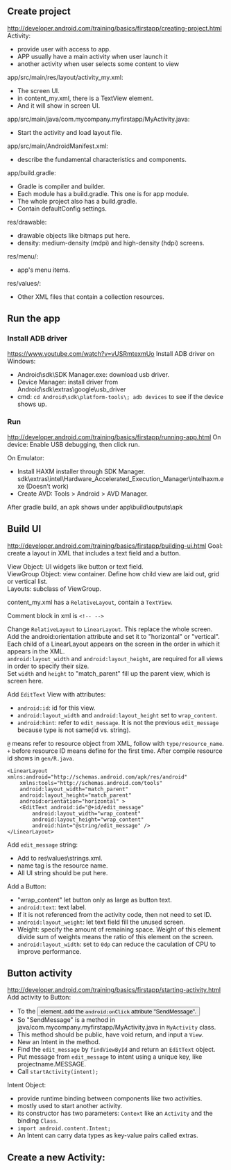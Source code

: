 ## Create project
http://developer.android.com/training/basics/firstapp/creating-project.html
Activity: 
- provide user with access to app. 
- APP usually have a main activity when user launch it
- another activity when user selects some content to view

app/src/main/res/layout/activity_my.xml:  
- The screen UI.  
- in content_my.xml, there is a TextView element. 
- And it will show in screen UI.  

app/src/main/java/com.mycompany.myfirstapp/MyActivity.java:  
- Start the activity and load layout file.  

app/src/main/AndroidManifest.xml: 
- describe the fundamental characteristics and components.  

app/build.gradle: 
- Gradle is compiler and builder.  
- Each module has a build.gradle. This one is for app module.  
- The whole project also has a build.gradle.  
- Contain defaultConfig settings.  

res/drawable<density>:  
- drawable objects like bitmaps put here.  
- density: medium-density (mdpi) and high-density (hdpi) screens.  

res/menu/:  
- app's menu items.  

res/values/:  
- Other XML files that contain a collection resources.  

## Run the app
### Install ADB driver
https://www.youtube.com/watch?v=vUSRmtexmUo
Install ADB driver on Windows: 
- Android\sdk\SDK Manager.exe: download usb driver.  
- Device Manager: install driver from Android\sdk\extras\google\usb_driver
- cmd: `cd Android\sdk\platform-tools\; adb devices` to see if the device shows up.  

### Run
http://developer.android.com/training/basics/firstapp/running-app.html
On device: Enable USB debugging, then click run.  

On Emulator: 
- Install HAXM installer through SDK Manager. sdk\extras\intel\Hardware_Accelerated_Execution_Manager\intelhaxm.exe (Doesn't work)
- Create AVD: Tools > Android > AVD Manager. 

After gradle build, an apk shows under app\build\outputs\apk  

## Build UI
http://developer.android.com/training/basics/firstapp/building-ui.html
Goal: create a layout in XML that includes a text field and a button.  

View Object: UI widgets like button or text field.  
ViewGroup Object: view container. Define how child view are laid out, grid or vertical list.  
Layouts: subclass of ViewGroup.  

content_my.xml has a `RelativeLayout`, contain a `TextView`.  

Comment block in xml is `<!-- -->`  

Change `RelativeLayout` to `LinearLayout`. This replace the whole screen.  
Add the android:orientation attribute and set it to "horizontal" or "vertical".  
Each child of a LinearLayout appears on the screen in the order in which it appears in the XML.  
`android:layout_width` and `android:layout_height`, are required for all views in order to specify their size.  
Set `width` and `height` to "match_parent" fill up the parent view, which is screen here.  

Add `EditText` View with attributes:  
- `android:id`: id for this view. 
- `android:layout_width` and `android:layout_height` set to `wrap_content`.  
- `android:hint`: refer to `edit_message`. It is not the previous `edit_message` because type is not same(id vs. string).  

`@` means refer to resource object from XML, follow with `type/resource_name`.   
`+` before resource ID means define for the first time. After compile resource id shows in `gen/R.java`.  

```
<LinearLayout xmlns:android="http://schemas.android.com/apk/res/android"
    xmlns:tools="http://schemas.android.com/tools"
    android:layout_width="match_parent"
    android:layout_height="match_parent"
    android:orientation="horizontal" >
    <EditText android:id="@+id/edit_message"
        android:layout_width="wrap_content"
        android:layout_height="wrap_content"
        android:hint="@string/edit_message" />
</LinearLayout>
```

Add `edit_message` string:  
- Add to res\values\strings.xml.  
- name tag is the resource name.  
- All UI string should be put here.  

Add a Button:  
- "wrap_content" let button only as large as button text.  
- `android:text`: text label.  
- If it is not referenced from the activity code, then not need to set ID.  
- `android:layout_weight`: let text field fill the unused screen. 
- Weight: specify the amount of remaining space. Weight of this element divide sum of weights means the ratio of this element on the screen.  
- `android:layout_width`: set to `0dp` can reduce the caculation of CPU to improve performance.  

## Button activity
http://developer.android.com/training/basics/firstapp/starting-activity.html
Add activity to Button:  
- To the <Button> element, add the `android:onClick` attribute "SendMessage".  
- So "SendMessage" is a method in java/com.mycompany.myfirstapp/MyActivity.java in `MyActivity` class.  
- This method should be public, have void return, and input a `View`.  
- New an Intent in the method.  
- Find the `edit_message` by `findViewById` and return an `EditText` object.  
- Put message from `edit_message` to intent using a unique key, like projectname.MESSAGE.  
- Call `startActivity(intent);`  

Intent Object:  
- provide runtime binding between components like two activities.  
- mostly used to start another activity.  
- its constructor has two parameters: `Context` like an `Activity` and the binding `Class`.  
- `import android.content.Intent;`  
- An Intent can carry data types as key-value pairs called extras.  

Create a new Activity:  
- 
